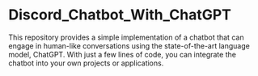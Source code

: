 # Discord_Chatbot_With_ChatGPT
This repository provides a simple implementation of a chatbot that can engage in human-like conversations using the state-of-the-art language model, ChatGPT. With just a few lines of code, you can integrate the chatbot into your own projects or applications.
